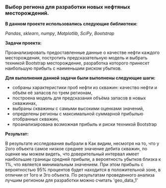 ### Выбор региона для разработки новых нефтяных месторождений.

**В данном проекте использовались следующие библиотеки:**

*Pandas*,
*sklearn*,
*numpy*,
*Matplotlib*,
*SciPy*,
*Bootstrap*

**Задачи проекта:**

Проанализировать предоставленные данные о качестве нефти каждого месторождения, постротить предсказательную модель и выбрать техникой Bootstrap месторождение, разработка которого принесет наибольшую прибыть с наименьшим риском убытков.

**Для выполнения данной задачи были выполнены следующие шаги:**

- собраны характеристики проб нефти из скважин: качество нефти и объём её запасов по трем регионам,
- построена модель для предсказания объёма запасов в новых скважинах,
- выбраны скважины с самыми высокими оценками значений,
- определены регионы с максимальной суммарной прибылью отобранных скважин,
- проанализирована возможная прибыль и риски техникой Bootstrap

**Результат:** 

В результате исследования выбрали в 
Как видим, несмотря на то, что у 2ого объекта самое низкое среднее значение дебита скважин, по оценке мы можем видеть, что доверительный интервал имеет наибольшие границы средней прибыли, а вероятность убытков близка к 1%, что является минимальным значением.
При этом прибыль с вероятностью 95% процентов будет находится в положительной зоне, в отличии от 1ого и 3го объекта. По результатам проведенного анализа лучшим регионом для разработки можно считать 'geo_data_1'
